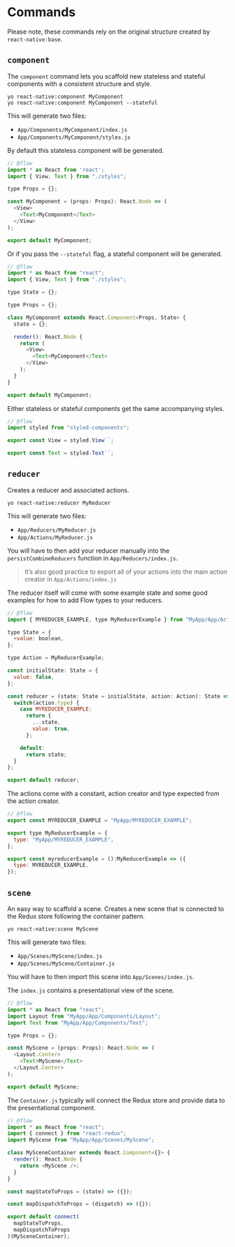 # Commands

Please note, these commands rely on the original structure created by `react-native:base`.

## `component`

The `component` command lets you scaffold new stateless and stateful components
with a consistent structure and style.

```
yo react-native:component MyComponent
yo react-native:component MyComponent --stateful
```

This will generate two files:
* `App/Components/MyComponent/index.js`
* `App/Components/MyComponent/styles.js`

By default this stateless component will be generated.

```js
// @flow
import * as React from 'react';
import { View, Text } from "./styles";

type Props = {};

const MyComponent = (props: Props): React.Node => (
  <View>
    <Text>MyComponent</Text>
  </View>
);

export default MyComponent;
```

Or if you pass the `--stateful` flag, a stateful component will be generated.

```js
// @flow
import * as React from "react";
import { View, Text } from "./styles";

type State = {};

type Props = {};

class MyComponent extends React.Component<Props, State> {
  state = {};

  render(): React.Node {
    return (
      <View>
        <Text>MyComponent</Text>
      </View>
    );
  }
}

export default MyComponent;
```

Either stateless or stateful components get the same accompanying styles.

```js
// @flow
import styled from "styled-components";

export const View = styled.View``;

export const Text = styled.Text``;
```

## `reducer`

Creates a reducer and associated actions.

```
yo react-native:reducer MyReducer
```

This will generate two files:
* `App/Reducers/MyReducer.js`
* `App/Actions/MyReducer.js`

You will have to then add your reducer manually into the
`persistCombineReducers` function in `App/Reducers/index.js`.

> It’s also good practice to export all of your actions into the main action
creator in `App/Actions/index.js`

The reducer itself will come with some example state and some good examples for
how to add Flow types to your reducers.

```js
// @flow
import { MYREDUCER_EXAMPLE, type MyReducerExample } from "MyApp/App/Actions/MyReducer";

type State = {
  +value: boolean,
};

type Action = MyReducerExample;

const initialState: State = {
  value: false,
};

const reducer = (state: State = initialState, action: Action): State => {
  switch(action.type) {
    case MYREDUCER_EXAMPLE:
      return {
        ...state,
        value: true,
      };

    default:
      return state;
  }
};

export default reducer;
```

The actions come with a constant, action creator and type expected from the
action creator.

```js
// @flow
export const MYREDUCER_EXAMPLE = "MyApp/MYREDUCER_EXAMPLE";

export type MyReducerExample = {
  type: "MyApp/MYREDUCER_EXAMPLE",
};

export const myreducerExample = ():MyReducerExample => ({
  type: MYREDUCER_EXAMPLE,
});
```

## `scene`

An easy way to scaffold a scene. Creates a new scene that is connected to the
Redux store following the container pattern.

```
yo react-native:scene MyScene
```

This will generate two files:
* `App/Scenes/MyScene/index.js`
* `App/Scenes/MyScene/Container.js`

You will have to then import this scene into `App/Scenes/index.js`.

The `index.js` contains a presentational view of the scene.

```js
// @flow
import * as React from "react";
import Layout from "MyApp/App/Components/Layout";
import Text from "MyApp/App/Components/Text";

type Props = {};

const MyScene = (props: Props): React.Node => (
  <Layout.Center>
    <Text>MyScene</Text>
  </Layout.Center>
);

export default MyScene;
```

The `Container.js` typically will connect the Redux store and provide data to
the presentational component.

```js
// @flow
import * as React from "react";
import { connect } from "react-redux";
import MyScene from "MyApp/App/Scenes/MyScene";

class MySceneContainer extends React.Component<{}> {
  render(): React.Node {
    return <MyScene />;
  }
}

const mapStateToProps = (state) => ({});

const mapDispatchToProps = (dispatch) => ({});

export default connect(
  mapStateToProps,
  mapDispatchToProps
)(MySceneContainer);
```
